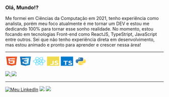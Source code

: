 ### <h3>Olá, Mundo!? <img align="rigth" src="https://cdn.icon-icons.com/icons2/1447/PNG/512/32432hotbeverage_98916.png" alt="" width="30"></h3>
<p>Me formei em Ciências da Computação em 2021, tenho experiência como analista, porém meu foco atualmente é me tornar um DEV e estou me dedicando 100% para tornar esse sonho realidade. No momento, estou focando em tecnologias Front-end como ReactJS, TypeStript, JavaScript entre outros. Sei que não tenho experiência direta em desenvolvimento, mas estou animado e pronto para aprender e crescer nessa área!</p>
<hr>
<div align="center">
  </div>                    
    
  <div style="display: inline_block">
  <img align="center" alt="Lorenzo-HTML" height="30" width="40" src="https://raw.githubusercontent.com/devicons/devicon/master/icons/html5/html5-original.svg">
  <img align="center" alt="Lorenzo-CSS" height="30" width="40" src="https://raw.githubusercontent.com/devicons/devicon/master/icons/css3/css3-original.svg">
  <img align="center" alt="Lorenzo-React" height="30" width="40" src="https://raw.githubusercontent.com/devicons/devicon/master/icons/react/react-original.svg">
  <img align="center" alt="Lorenzo-Js" height="30" width="40" src="https://raw.githubusercontent.com/devicons/devicon/master/icons/javascript/javascript-plain.svg">
  <img align="center" alt="Lorenzo-Ts" height="30" width="40" src="https://raw.githubusercontent.com/devicons/devicon/master/icons/typescript/typescript-plain.svg">
  <img align="center" alt="Lorenzo-Python" height="30" width="40" src="https://raw.githubusercontent.com/devicons/devicon/master/icons/python/python-original.svg">
</div>
<br>
  <a href="https://github.com/Lorenzo-Lopes">
  <img height="150em" src="https://github-readme-stats.vercel.app/api?username=Lorenzo-Lopes&show_icons=true&theme=aura_dark&include_all_commits=true&count_private=true"/>
 <img height="150em" src="https://github-readme-stats.vercel.app/api/top-langs/?username=Lorenzo-Lopes&layout=compact&langs_count=6&theme=aura_dark"/>

<div>
<hr>
  <a align="center" href="https://www.linkedin.com/in/lorenzolopes/"><img src="https://img.shields.io/badge/LinkedIn-0077B5?style=for-the-badge&logo=linkedin&logoColor=white" alt="Meu LinkedIn" border="0"></a>
  <a align="center" href="https://www.instagram.com/_lorenzocosta" target="_blank"><img src="https://img.shields.io/badge/-Instagram-%23E4405F?style=for-the-badge&logo=instagram&logoColor=white" target="_blank"></a>
  <a align="center" href="mailto:lorenzo.ceunsp@gmail.com"><img src="https://img.shields.io/badge/Gmail-D14836?style=for-the-badge&logo=gmail&logoColor=white" target="_blank"></a>

    
 

  
 
</div>   
  
